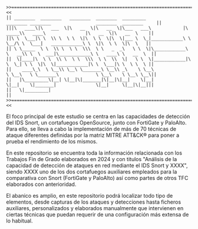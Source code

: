     >>===========================================================================================================================<<
    || ________  ________   ________  ________  _________               ________ ________                 ________  ________     ||
    |||\   ____\|\   ___  \|\   __  \|\   __  \|\___   ___\            |\  _____\\   ____\               |\   __  \|\   __  \    ||
    ||\ \  \___|\ \  \\ \  \ \  \|\  \ \  \|\  \|___ \  \_|____________\ \  \__/\ \  \___|   ____________\ \  \|\  \ \  \|\  \   ||
    || \ \_____  \ \  \\ \  \ \  \\\  \ \   _  _\   \ \  \|\____________\ \   __\\ \  \  ___|\____________\ \   ____\ \   __  \  ||
    ||  \|____|\  \ \  \\ \  \ \  \\\  \ \  \\  \|   \ \  \|____________|\ \  \_| \ \  \|\  \|____________|\ \  \___|\ \  \ \  \ ||
    ||    ____\_\  \ \__\\ \__\ \_______\ \__\\ _\    \ \__\              \ \__\   \ \_______\              \ \__\    \ \__\ \__\||
    ||   |\_________\|__| \|__|\|_______|\|__|\|__|    \|__|               \|__|    \|_______|               \|__|     \|__|\|__|||
    ||   \|_________|                                                                                                            ||
    >>===========================================================================================================================<<

El foco principal de este estudio se centra en las capacidades de detección del IDS Snort, un cortafuegos OpenSource, junto con FortiGate y PaloAlto. Para ello, se lleva a cabo la implementación de más de 70 técnicas de 
ataque diferentes definidas por la matriz MITRE ATT&CK® para poner a prueba el rendimiento de los mismos.

En este repositorio se encuentra toda la información relacionada con los Trabajos Fin de Grado elaborados en 2024 y con titulos "Análisis de la capacidad de detección de ataques en red mediante el IDS Snort y XXXX", siendo XXXX uno de los dos cortafuegos auxiliares empleados para la comparativa con Snort (FortiGate y PaloAlto) así como partes de otros TFC elaborados con anterioridad. 

El abanico es amplio, en este repositorio podrá localizar todo tipo de elementos, desde capturas de los ataques y detecciones hasta ficheros auxiliares, personalizados y elaborados manualmente
que intervienen en ciertas técnicas que puedan requerir de una configuración más extensa de lo 
habitual.


